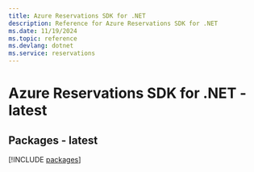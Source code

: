 ```yaml
---
title: Azure Reservations SDK for .NET
description: Reference for Azure Reservations SDK for .NET
ms.date: 11/19/2024
ms.topic: reference
ms.devlang: dotnet
ms.service: reservations
---
```

# Azure Reservations SDK for .NET - latest
## Packages - latest
[!INCLUDE [packages](reservations-index.md)]